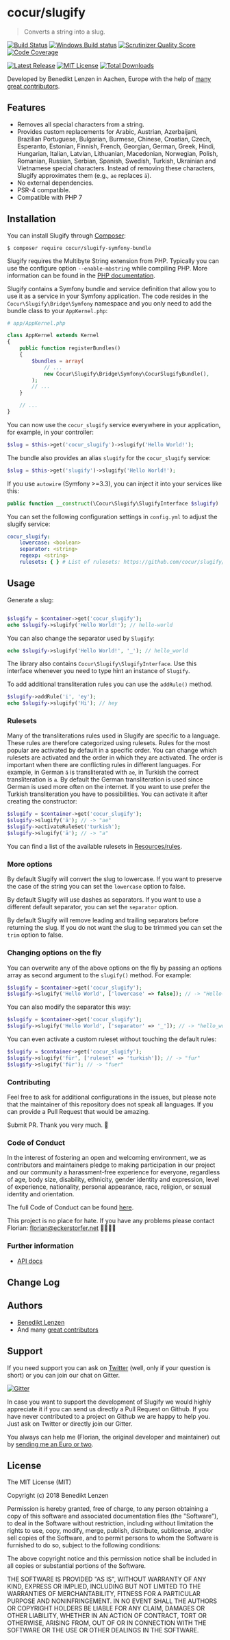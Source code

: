 cocur/slugify
=============

> Converts a string into a slug.

[![Build Status](https://img.shields.io/travis/cocur/slugify-symfony-bundle.svg?style=flat)](https://travis-ci.org/cocur/slugify-symfony-bundle)
[![Windows Build status](https://ci.appveyor.com/api/projects/status/9yv498ff61byp742?svg=true)](https://ci.appveyor.com/project/florianeckerstorfer/slugify-symfony-bundle)
[![Scrutinizer Quality Score](https://img.shields.io/scrutinizer/g/cocur/slugify-symfony-bundle.svg?style=flat)](https://scrutinizer-ci.com/g/cocur/slugify-symfony-bundle/)
[![Code Coverage](https://scrutinizer-ci.com/g/cocur/slugify-symfony-bundle/badges/coverage.png?b=master&style=flat-square)](https://scrutinizer-ci.com/g/cocur/slugify-symfony-bundle/?branch=master)

[![Latest Release](https://img.shields.io/packagist/v/cocur/slugify-symfony-bundle.svg)](https://packagist.org/packages/cocur/slugify-symfony-bundle)
[![MIT License](https://img.shields.io/packagist/l/cocur/slugify-symfony-bundle.svg)](http://opensource.org/licenses/MIT)
[![Total Downloads](https://img.shields.io/packagist/dt/cocur/slugify-symfony-bundle.svg)](https://packagist.org/packages/cocur/slugify-symfony-bundle)

Developed by Benedikt Lenzen in Aachen, Europe with the help of
[many great contributors](https://github.com/cocur/slugify-symfony-bundle/graphs/contributors).


Features
--------

- Removes all special characters from a string.
- Provides custom replacements for Arabic, Austrian, Azerbaijani, Brazilian Portuguese, Bulgarian, Burmese, Chinese, Croatian, 
Czech, Esperanto, Estonian, Finnish, French, Georgian, German, Greek, Hindi, Hungarian, Italian, Latvian, Lithuanian, 
Macedonian, Norwegian, Polish, Romanian, Russian, Serbian, Spanish, Swedish, Turkish, Ukrainian and Vietnamese special 
characters. Instead of removing these characters, Slugify approximates them (e.g., `ae` replaces `ä`).
- No external dependencies.
- PSR-4 compatible.
- Compatible with PHP 7


Installation
------------

You can install Slugify through [Composer](https://getcomposer.org):

```shell
$ composer require cocur/slugify-symfony-bundle
```

Slugify requires the Multibyte String extension from PHP. Typically you can use the configure option `--enable-mbstring` while compiling PHP. More information can be found in the [PHP documentation](http://php.net/manual/en/mbstring.installation.php).
 
Slugify contains a Symfony bundle and service definition that allow you to use it as a service in your Symfony
application. The code resides in the `Cocur\Slugify\Bridge\Symfony` namespace and you only need to add the bundle class
to your `AppKernel.php`:

```php
# app/AppKernel.php

class AppKernel extends Kernel
{
    public function registerBundles()
    {
        $bundles = array(
            // ...
            new Cocur\Slugify\Bridge\Symfony\CocurSlugifyBundle(),
        );
        // ...
    }

    // ...
}
```

You can now use the `cocur_slugify` service everywhere in your application, for example, in your controller:

```php
$slug = $this->get('cocur_slugify')->slugify('Hello World!');
```

The bundle also provides an alias `slugify` for the `cocur_slugify` service:

```php
$slug = $this->get('slugify')->slugify('Hello World!');
```

If you use `autowire` (Symfony >=3.3), you can inject it into your services like this:

```php
public function __construct(\Cocur\Slugify\SlugifyInterface $slugify)
```

You can set the following configuration settings in `config.yml` to adjust the slugify service:

```yaml
cocur_slugify:
    lowercase: <boolean>
    separator: <string>
    regexp: <string>
    rulesets: { } # List of rulesets: https://github.com/cocur/slugify/tree/master/Resources/rules
```

Usage
-----

Generate a slug:

```php

$slugify = $container->get('cocur_slugify');
echo $slugify->slugify('Hello World!'); // hello-world
```

You can also change the separator used by `Slugify`:

```php
echo $slugify->slugify('Hello World!', '_'); // hello_world
```

The library also contains `Cocur\Slugify\SlugifyInterface`. Use this interface whenever you need to type hint an
instance of `Slugify`.

To add additional transliteration rules you can use the `addRule()` method.

```php
$slugify->addRule('i', 'ey');
echo $slugify->slugify('Hi'); // hey
```

### Rulesets

Many of the transliterations rules used in Slugify are specific to a language. These rules are therefore categorized
using rulesets. Rules for the most popular are activated by default in a specific order. You can change which rulesets
are activated and the order in which they are activated. The order is important when there are conflicting rules in
different languages. For example, in German `ä` is transliterated with `ae`, in Turkish the correct transliteration is
`a`. By default the German transliteration is used since German is used more often on the internet. If you want to use
prefer the Turkish transliteration you have to possibilities. You can activate it after creating the constructor:

```php
$slugify = $container->get('cocur_slugify');
$slugify->slugify('ä'); // -> "ae"
$slugify->activateRuleSet('turkish');
$slugify->slugify('ä'); // -> "a"
```

You can find a list of the available rulesets in [Resources/rules](https://github.com/cocur/slugify/tree/master/Resources/rules).

### More options

By default Slugify will convert the slug to lowercase. If you want to preserve the case of the string you can set the
`lowercase` option to false.

By default Slugify will use dashes as separators. If you want to use a different default separator, you can set the
`separator` option.

By default Slugify will remove leading and trailing separators before returning the slug. If you do not want the slug to 
be trimmed you can set the `trim` option to false.

### Changing options on the fly

You can overwrite any of the above options on the fly by passing an options array as second argument to the `slugify()`
method. For example:

```php
$slugify = $container->get('cocur_slugify');
$slugify->slugify('Hello World', ['lowercase' => false]); // -> "Hello-World"
```

You can also modify the separator this way:

```php
$slugify = $container->get('cocur_slugify');
$slugify->slugify('Hello World', ['separator' => '_']); // -> "hello_world"
```

You can even activate a custom ruleset without touching the default rules:

```php
$slugify = $container->get('cocur_slugify');
$slugify->slugify('für', ['ruleset' => 'turkish']); // -> "fur"
$slugify->slugify('für'); // -> "fuer"
```

### Contributing

Feel free to ask for additional configurations in the issues, but please note that the
maintainer of this repository does not speak all languages. If you can provide a Pull Request that would be amazing.

Submit PR. Thank you very much. 💚

### Code of Conduct

In the interest of fostering an open and welcoming environment, we as contributors and maintainers pledge to making participation in our project and our community a harassment-free experience for everyone, regardless of age, body size, disability, ethnicity, gender identity and expression, level of experience, nationality, personal appearance, race, religion, or sexual identity and orientation.

The full Code of Conduct can be found [here](https://github.com/cocur/slugify/blob/master/CODE_OF_CONDUCT.md).

This project is no place for hate. If you have any problems please contact Florian: [florian@eckerstorfer.net](mailto:florian@eckerstorfer.net) ✌🏻🏳️‍🌈

### Further information

- [API docs](http://cocur.co/slugify-symfony-bundle/api/master/)

Change Log
----------

Authors
-------

- [Benedikt Lenzen](https://github.com/DemigodCode)
- And many [great contributors](https://github.com/cocur/slugify-symfony-bundle/graphs/contributors)

Support
-------

If you need support you can ask on [Twitter](https://twitter.com/cocurco) (well, only if your question is short) or you
can join our chat on Gitter.

[![Gitter](https://badges.gitter.im/Join%20Chat.svg)](https://gitter.im/cocur/slugify)

In case you want to support the development of Slugify we would highly appreciate it if you can send us directly a Pull Request on
Github. If you have never contributed to a project on Github we are happy to help you. Just ask on Twitter or directly
join our Gitter.

You always can help me (Florian, the original developer and maintainer) out by
[sending me an Euro or two](https://paypal.me/florianec/2).


License
-------

The MIT License (MIT)

Copyright (c) 2018 Benedikt Lenzen

Permission is hereby granted, free of charge, to any person obtaining a copy of this software and associated
documentation files (the "Software"), to deal in the Software without restriction, including without limitation the
rights to use, copy, modify, merge, publish, distribute, sublicense, and/or sell copies of the Software, and to permit
persons to whom the Software is furnished to do so, subject to the following conditions:

The above copyright notice and this permission notice shall be included in all copies or substantial portions of the
Software.

THE SOFTWARE IS PROVIDED "AS IS", WITHOUT WARRANTY OF ANY KIND, EXPRESS OR IMPLIED, INCLUDING BUT NOT LIMITED TO THE
WARRANTIES OF MERCHANTABILITY, FITNESS FOR A PARTICULAR PURPOSE AND NONINFRINGEMENT. IN NO EVENT SHALL THE AUTHORS OR
COPYRIGHT HOLDERS BE LIABLE FOR ANY CLAIM, DAMAGES OR OTHER LIABILITY, WHETHER IN AN ACTION OF CONTRACT, TORT OR
OTHERWISE, ARISING FROM, OUT OF OR IN CONNECTION WITH THE SOFTWARE OR THE USE OR OTHER DEALINGS IN THE SOFTWARE.
